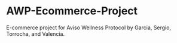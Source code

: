 # AWP-Ecommerce-Project
E-commerce project for Aviso Wellness Protocol by Garcia, Sergio, Torrocha, and Valencia.

